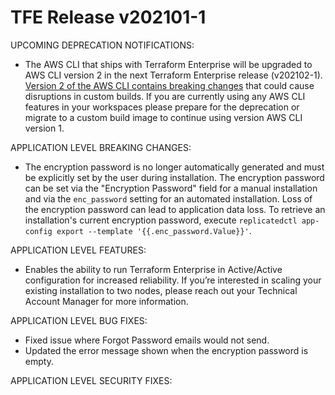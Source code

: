 # TFE Release v202101-1

UPCOMING DEPRECATION NOTIFICATIONS:
* The AWS CLI that ships with Terraform Enterprise will be upgraded to AWS CLI version 2 in the next Terraform Enterprise release (v202102-1). [Version 2 of the AWS CLI contains breaking changes](https://docs.aws.amazon.com/cli/latest/userguide/cliv2-migration.html) that could cause disruptions in custom builds. If you are currently using any AWS CLI features in your workspaces please prepare for the deprecation or migrate to a custom build image to continue using version AWS CLI version 1.

APPLICATION LEVEL BREAKING CHANGES:
* The encryption password is no longer automatically generated and must be explicitly set by the user during installation. The encryption password can be set via the "Encryption Password" field for a manual installation and via the `enc_password` setting for an automated installation. Loss of the encryption password can lead to application data loss. To retrieve an installation's current encryption password, execute `replicatedctl app-config export --template '{{.enc_password.Value}}'`.

APPLICATION LEVEL FEATURES:
* Enables the ability to run Terraform Enterprise in Active/Active configuration for increased reliability. If you’re interested in scaling your existing installation to two nodes, please reach out your Technical Account Manager for more information.

APPLICATION LEVEL BUG FIXES:
* Fixed issue where Forgot Password emails would not send.
* Updated the error message shown when the encryption password is empty.

APPLICATION LEVEL SECURITY FIXES:

